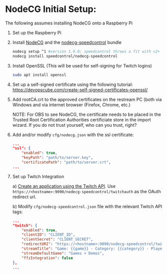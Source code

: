 # NodeCG Initial Setup:
The following assumes installing NodeCG onto a Raspberry Pi

1) Set up the Raspberry Pi
2) Install [NodeCG](https://www.nodecg.dev/docs/installing) and the [nodecg-speedcontrol](https://github.com/speedcontrol/nodecg-speedcontrol) bundle

    ```bash
    nodecg setup ^1 #version 1.9.0; speedcontrol throws a fit with v2+ currently
    nodecg install speedcontrol/nodecg-speedcontrol
    ```

3) Install OpenSSL (This will be used for self-signing for Twitch logins)

    ```bash
    sudo apt install openssl
    ```

4) Set up a self-signed certificate using the following tutorial: https://devopscube.com/create-self-signed-certificates-openssl/

5) Add rootCA.crt to the approved certificates on the restream PC (both via Windows and via internet browser (Firefox, Chrome, etc.)

   NOTE: For OBS to see NodeCG, the certificate needs to be placed in the Trusted Root Certification Authorities certificiate store in the import wizard. If you do not trust yourself, who can you trust, right?

7) Add and/or modify `cfg/nodecg.json` with the ssl certificate:

    ```json
    ...
    "ssl": {
        "enabled": true,
        "keyPath": "path/to/server.key",
        "certificatePath": "path/to/server.crt",
    ...
    ```
8) Set up Twitch Integration

    a) [Create an application using the Twitch API](https://dev.twitch.tv/console/apps/create). Use `https://<hostname>:9090/nodecg-speedcontrol/twitchauth` as the OAuth redirect url.

    b) Modify `cfg/nodecg-speedcontrol.json` file with the relevant Twitch API tags:
    ```json
    ...
    "twitch": {
        "enabled": true,
        "clientID": "CLIENT_ID",
        "clientSecret": "CLIENT_SECRET",
        "redirectURI": "https://<hostname>:9090/nodecg-speedcontrol/twitchauth",
        "streamTitle": "Game: {{game}} - Category: {{category}} - Players: {{players}}",
        "streamDefaultGame": "Games + Demos",
        "ffzIntegration": false
    },
    ...
    ```


